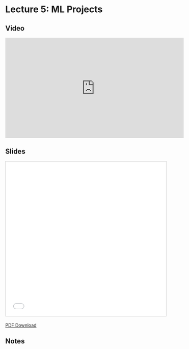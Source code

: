 # Lecture 5: ML Projects

## Video

<iframe width="560" height="315" src="https://www.youtube.com/embed/pxisK6RMn1s" frameborder="0" allow="accelerometer; autoplay; clipboard-write; encrypted-media; gyroscope; picture-in-picture" allowfullscreen></iframe>

## Slides

<iframe src="//www.slideshare.net/slideshow/embed_code/key/jGIcGsyNmqY3KA" width="595" height="485" frameborder="0" marginwidth="0" marginheight="0" scrolling="no" style="border:1px solid #CCC; border-width:1px; margin-bottom:5px; max-width: 100%;" allowfullscreen> </iframe>

[PDF Download](https://drive.google.com/file/d/1p2XC0RScBt56s5Q38Cr7EkBD9Q2FPxOY/view)

## Notes
